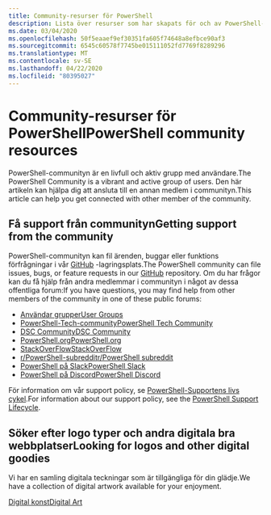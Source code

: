 ```yaml
---
title: Community-resurser för PowerShell
description: Lista över resurser som har skapats för och av PowerShell-användare
ms.date: 03/04/2020
ms.openlocfilehash: 50f5eaaef9ef30351fa605f74648a8efbce90af3
ms.sourcegitcommit: 6545c60578f7745be015111052fd7769f8289296
ms.translationtype: MT
ms.contentlocale: sv-SE
ms.lasthandoff: 04/22/2020
ms.locfileid: "80395027"
---
```

# <a name="powershell-community-resources"></a><span data-ttu-id="6db80-103">Community-resurser för PowerShell</span><span class="sxs-lookup"><span data-stu-id="6db80-103">PowerShell community resources</span></span>

<span data-ttu-id="6db80-104">PowerShell-communityn är en livfull och aktiv grupp med användare.</span><span class="sxs-lookup"><span data-stu-id="6db80-104">The PowerShell Community is a vibrant and active group of users.</span></span> <span data-ttu-id="6db80-105">Den här artikeln kan hjälpa dig att ansluta till en annan medlem i communityn.</span><span class="sxs-lookup"><span data-stu-id="6db80-105">This article can help you get connected with other member of the community.</span></span>

## <a name="getting-support-from-the-community"></a><span data-ttu-id="6db80-106">Få support från communityn</span><span class="sxs-lookup"><span data-stu-id="6db80-106">Getting support from the community</span></span>

<span data-ttu-id="6db80-107">PowerShell-communityn kan fil ärenden, buggar eller funktions förfrågningar i vår [GitHub](https://github.com/powershell/powershell/issues) -lagringsplats.</span><span class="sxs-lookup"><span data-stu-id="6db80-107">The PowerShell community can file issues, bugs, or feature requests in our [GitHub](https://github.com/powershell/powershell/issues) repository.</span></span> <span data-ttu-id="6db80-108">Om du har frågor kan du få hjälp från andra medlemmar i communityn i något av dessa offentliga forum:</span><span class="sxs-lookup"><span data-stu-id="6db80-108">If you have questions, you may find help from other members of the community in one of these public forums:</span></span>

- [<span data-ttu-id="6db80-109">Användar grupper</span><span class="sxs-lookup"><span data-stu-id="6db80-109">User Groups</span></span>](https://aka.ms/psusergroup)
- [<span data-ttu-id="6db80-110">PowerShell-Tech-community</span><span class="sxs-lookup"><span data-stu-id="6db80-110">PowerShell Tech Community</span></span>](https://techcommunity.microsoft.com/t5/PowerShell/ct-p/WindowsPowerShell)
- [<span data-ttu-id="6db80-111">DSC Community</span><span class="sxs-lookup"><span data-stu-id="6db80-111">DSC Community</span></span>](https://dsccommunity.org/)
- [<span data-ttu-id="6db80-112">PowerShell.org</span><span class="sxs-lookup"><span data-stu-id="6db80-112">PowerShell.org</span></span>](https://powershell.org/)
- [<span data-ttu-id="6db80-113">StackOverFlow</span><span class="sxs-lookup"><span data-stu-id="6db80-113">StackOverFlow</span></span>](https://stackoverflow.com/questions/tagged/powershell)
- [<span data-ttu-id="6db80-114">r/PowerShell-subreddit</span><span class="sxs-lookup"><span data-stu-id="6db80-114">r/PowerShell subreddit</span></span>](https://www.reddit.com/r/PowerShell/)
- [<span data-ttu-id="6db80-115">PowerShell på Slack</span><span class="sxs-lookup"><span data-stu-id="6db80-115">PowerShell Slack</span></span>](https://join.slack.com/t/powershell/shared_invite/enQtNjk2ODE4MTkxNTY4LWJlOTU3NzBiYWFiMjM3Mzg3M2E5OGJiNGE4YjVhODVlNWNlY2I2ZWRkNGY2NjE4MThiYTg4OWI5NjA4MDM3ZjQ)
- [<span data-ttu-id="6db80-116">PowerShell på Discord</span><span class="sxs-lookup"><span data-stu-id="6db80-116">PowerShell Discord</span></span>](https://discord.gg/Ju25cw6)

<span data-ttu-id="6db80-117">För information om vår support policy, se [PowerShell-Supportens livs cykel](/powershell/scripting/powershell-support-lifecycle).</span><span class="sxs-lookup"><span data-stu-id="6db80-117">For information about our support policy, see the [PowerShell Support Lifecycle](/powershell/scripting/powershell-support-lifecycle).</span></span>

## <a name="looking-for-logos-and-other-digital-goodies"></a><span data-ttu-id="6db80-118">Söker efter logo typer och andra digitala bra webbplatser</span><span class="sxs-lookup"><span data-stu-id="6db80-118">Looking for logos and other digital goodies</span></span>

<span data-ttu-id="6db80-119">Vi har en samling digitala teckningar som är tillgängliga för din glädje.</span><span class="sxs-lookup"><span data-stu-id="6db80-119">We have a collection of digital artwork available for your enjoyment.</span></span>

[<span data-ttu-id="6db80-120">Digital konst</span><span class="sxs-lookup"><span data-stu-id="6db80-120">Digital Art</span></span>](/powershell/scripting/community/digital-art)
